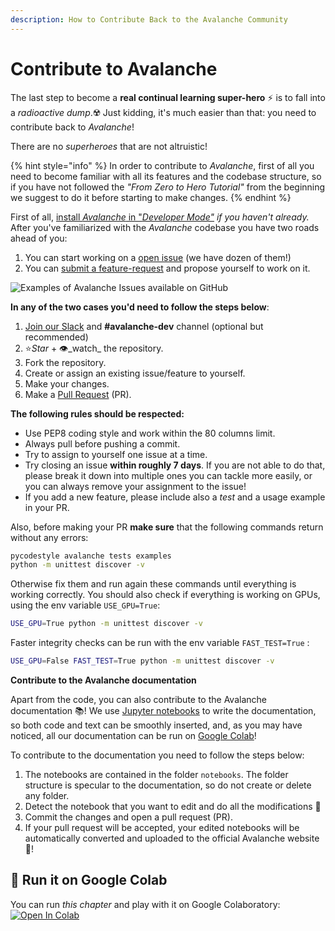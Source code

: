 ```yaml
---
description: How to Contribute Back to the Avalanche Community
---
```


# Contribute to Avalanche

The last step to become a **real continual learning super-hero** ⚡ is to fall into a _radioactive dump_.☢️ Just kidding, it's much easier than that: you need to contribute back to _Avalanche_!

There are no _superheroes_ that are not altruistic!

{% hint style="info" %}
In order to contribute to _Avalanche_, first of all you need to become familiar with all its features and the codebase structure, so if you have not followed the _"From Zero to Hero Tutorial"_ from the beginning we suggest to do it before starting to make changes.
{% endhint %}

First of all, [install _Avalanche_ in "_Developer Mode"_](../getting-started/how-to-install.md#developer-mode-install) _if you haven't already._ After you've familiarized with the _Avalanche_ codebase you have two roads ahead of you:

1. You can start working on a [open issue](../questions-and-issues/add-your-issue.md) \(we have dozen of them!\)
2. You can [submit a feature-request](../questions-and-issues/request-a-feature.md) and propose yourself to work on it.

![Examples of Avalanche Issues available on GitHub](../.gitbook/assets/issues.png)

**In any of the two cases you'd need to follow the steps below**:

1. [Join our Slack](https://join.slack.com/t/continualai/shared_invite/enQtNjQxNDYwMzkxNzk0LTBhYjg2MjM0YTM2OWRkNDYzOGE0ZTIzNDQ0ZGMzNDE3ZGUxNTZmNmM1YzJiYzgwMTkyZDQxYTlkMTI3NzZkNjU) and **\#avalanche-dev** channel \(optional but recommended\)
2. ⭐_Star_ + 👁️_watch_ the repository.
3. Fork the repository.
4. Create or assign an existing issue/feature to yourself.
5. Make your changes.
6. Make a [Pull Request](https://docs.github.com/en/free-pro-team@latest/github/collaborating-with-issues-and-pull-requests/about-pull-requests) \(PR\).

**The following rules should be respected:**

* Use PEP8 coding style and work within the 80 columns limit.
* Always pull before pushing a commit.
* Try to assign to yourself one issue at a time.
* Try closing an issue **within roughly 7 days**. If you are not able to do that, please break it down into multiple ones you can tackle more easily, or you can always remove your assignment to the issue!
* If you add a new feature, please include also a _test_ and a usage example in your PR.

Also, before making your PR **make sure** that the following commands return without any errors:

```bash
pycodestyle avalanche tests examples
python -m unittest discover -v
```

Otherwise fix them and run again these commands until everything is working correctly. You should also check if everything is working on GPUs, using the env variable `USE_GPU=True`:

```bash
USE_GPU=True python -m unittest discover -v
```

Faster integrity checks can be run with the env variable `FAST_TEST=True` :

```bash
USE_GPU=False FAST_TEST=True python -m unittest discover -v
```

**Contribute to the Avalanche documentation**

Apart from the code, you can also contribute to the Avalanche documentation 📚! We use [Jupyter notebooks](https://jupyter.org/) to write the documentation, so both code and text can be smoothly inserted, and, as you may have noticed, all our documentation can be run on [Google Colab](https://colab.research.google.com/notebooks/intro.ipynb)!

To contribute to the documentation you need to follow the steps below:

1. The notebooks are contained in the folder `notebooks`. The folder structure is specular to the documentation, so do not create or delete any folder. 
2. Detect the notebook that you want to edit and do all the modifications 📝 
3. Commit the changes and open a pull request \(PR\). 
4. If your pull request will be accepted, your edited notebooks will be automatically converted and uploaded to the official Avalanche website 🎊! 

## 🤝 Run it on Google Colab

You can run _this chapter_ and play with it on Google Colaboratory: [![Open In Colab](https://colab.research.google.com/assets/colab-badge.svg)](https://colab.research.google.com/github/ContinualAI/colab/blob/master/notebooks/avalanche/6.-contribute-to-avalanche.ipynb)

